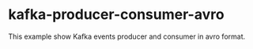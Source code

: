 # kafka-producer-consumer-avro

This example show Kafka events producer and consumer in avro format.
